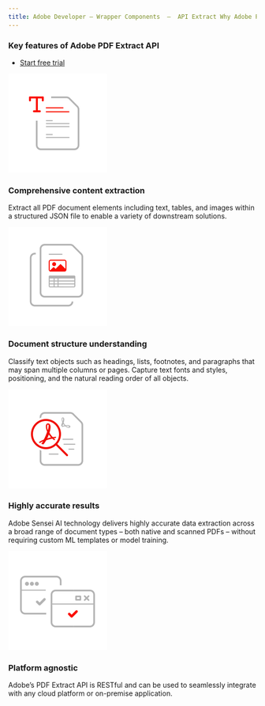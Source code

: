 ```yaml
---
title: Adobe Developer — Wrapper Components  —  API Extract Why Adobe PDF Extract API
---
```



<SummaryBlock slots="heading, buttons" theme="light" buttonPositionRight btnVariant="cta" isBtnVariant />

### Key features of Adobe PDF Extract API

* [Start free trial](https://dc.stage.acrobat.com/dc-integration-creation-app-cdn/main.html?api=pdf-extract-api)

<TextBlock slots="image, heading, text" width="25%" theme="light" className="align-left icon-xl-size padding-top-zero horizontal-align-heading" />

![comprehensive-content-extraction](../../images/comprehensive-content-extraction.svg)

### Comprehensive content extraction

Extract all PDF document elements including text, tables, and images within a structured JSON file to enable a variety of downstream solutions.




<TextBlock slots="image, heading, text" width="25%" theme="light"  className="align-left icon-xl-size padding-top-zero horizontal-align-heading"/>

![document-structure-understanding](../../images/document-structure-understanding.svg)

### Document structure understanding

Classify text objects such as headings, lists, footnotes, and paragraphs that may span multiple columns or pages. Capture text fonts and styles, positioning, and the natural reading order of all objects.



<TextBlock slots="image, heading, text" width="25%" theme="light"  className="align-left icon-xl-size padding-top-zero horizontal-align-heading"/>

![high-fidelity](../../images/high-fidelity.svg)

### Highly accurate results

Adobe Sensei AI technology delivers highly accurate data extraction across a broad range of document types – both native and scanned PDFs – without requiring custom ML templates or model training.



<TextBlock slots="image, heading, text" width="25%" theme="light"  className="align-left icon-xl-size padding-top-zero horizontal-align-heading"/>

![platform-agnostic](../../images/platform-agnostic.svg)

### Platform agnostic

Adobe’s PDF Extract API is RESTful and can be used to seamlessly integrate with any cloud platform or on-premise application.